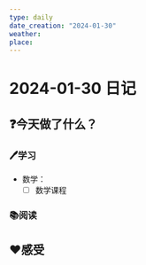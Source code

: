 ```yaml
---
type: daily
date_creation: "2024-01-30"
weather: 
place:
---
```

# 2024-01-30 日记

## ❓今天做了什么？
### 🖊学习
- 数学：
	- [ ] 数学课程      
### 📚阅读



## ❤感受



